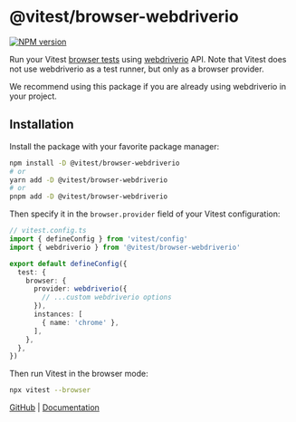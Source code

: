 # @vitest/browser-webdriverio

[![NPM version](https://img.shields.io/npm/v/@vitest/browser-webdriverio?color=a1b858&label=)](https://www.npmjs.com/package/@vitest/browser-webdriverio)

Run your Vitest [browser tests](https://vitest.dev/guide/browser/) using [webdriverio](https://webdriver.io/docs/api/browser) API. Note that Vitest does not use webdriverio as a test runner, but only as a browser provider.

We recommend using this package if you are already using webdriverio in your project.

## Installation

Install the package with your favorite package manager:

```sh
npm install -D @vitest/browser-webdriverio
# or
yarn add -D @vitest/browser-webdriverio
# or
pnpm add -D @vitest/browser-webdriverio
```

Then specify it in the `browser.provider` field of your Vitest configuration:

```ts
// vitest.config.ts
import { defineConfig } from 'vitest/config'
import { webdriverio } from '@vitest/browser-webdriverio'

export default defineConfig({
  test: {
    browser: {
      provider: webdriverio({
        // ...custom webdriverio options
      }),
      instances: [
        { name: 'chrome' },
      ],
    },
  },
})
```

Then run Vitest in the browser mode:

```sh
npx vitest --browser
```

[GitHub](https://github.com/vitest-dev/vitest/tree/main/packages/browser-webdriverio) | [Documentation](https://vitest.dev/guide/browser/webdriverio)
